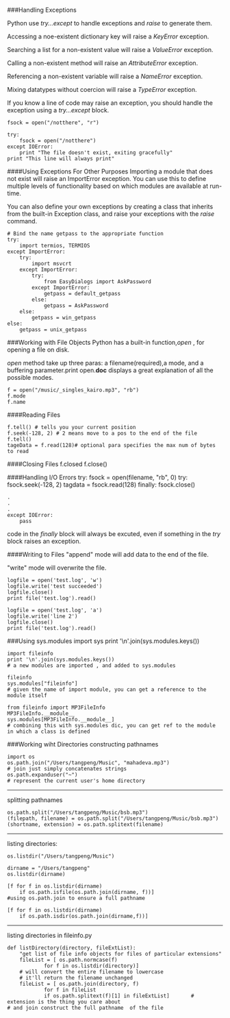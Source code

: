 ###Handling Exceptions

Python use *try...except* to handle exceptions and *raise* to generate them.

Accessing a noe-existent dictionary key will raise a *KeyError* exception.

Searching a list for a non-existent value will raise a *ValueError* exception.

Calling a non-existent method will raise an *AttributeError* exception.

Referencing a non-existent variable will raise a *NameError* exception.

Mixing datatypes without coercion will raise a *TypeError* exception.

If you know a line of code may raise an exception, you should handle the exception using a *try...except* block.

	fsock = open("/notthere", "r")
	
	try:
		fsock = open("/notthere")
	except IOError:
		print "The file doesn't exist, exiting gracefully"
	print "This line will always print"

####Using Exceptions For Other Purposes
Importing a module that does not exist will raise an ImportError exception. You can use this to define multiple levels of functionality based on which modules are available at run-time.

You can also define your own exceptions by creating a class that inherits from the built-in Exception class, and raise your exceptions with the *raise* command.

	# Bind the name getpass to the appropriate function
	try:
		import termios, TERMIOS
	except ImportError:
		try:
			import msvcrt
		except ImportError:
			try:
				from EasyDialogs import AskPassword
			except ImportError:
				getpass = default_getpass
			else:
				getpass = AskPassword
		else:
			getpass = win_getpass
	else:
		getpass = unix_getpass
		
###Working with File Objects
Python has a built-in function,*open* , for opening a file on  disk.

*open* method take up three paras: a filename(required),a mode, and a buffering parameter.print open.__doc__ displays a great explanation of all the possible modes.

	f = open("/music/_singles_kairo.mp3", "rb")
	f.mode
	f.name

####Reading Files

	f.tell() # tells you your current position 
	f.seek(-128, 2) # 2 means move to a pos to the end of the file
	f.tell()
	tageData = f.read(128)# optional para specifies the max num of bytes to read

####Closing Files
	f.closed
	f.close()
	

####Handling I/O Errors
	try:
		fsock = open(filename, "rb", 0)
		try:
			fsock.seek(-128, 2)	
			tagdata = fsock.read(128)
		finally:
			fsock.close()
	
	.
	.
	.
	except IOError:
		pass

code in the *finally* block will always be excuted, even if something in the *try* block raises an exception.

####Writing to Files
"append" mode will add data to the end of the file.  

"write" mode will overwrite the file.  

	logfile = open('test.log', 'w')
	logfile.write('test succeeded')
	logfile.close()
	print file('test.log').read()
	
	logfile = open('test.log', 'a')
	logfile.write('line 2')
	logfile.close()
	print file('test.log').read()
	
###Using sys.modules
	import sys
	print '\n'.join(sys.modules.keys())
	
	import fileinfo
	print '\n'.join(sys.modules.keys())
	# a new modules are imported , and added to sys.modules
	
	fileinfo
	sys.modules["fileinfo"]
	# given the name of import module, you can get a reference to the module itself
	
	from fileinfo import MP3FileInfo
	MP3FileInfo.__module__
	sys.modules[MP3FileInfo.__module__]
	# combining this with sys.modules dic, you can get ref to the module in which a class is defined
	
	
		
###Working wiht Directories
constructing pathnames

	import os
	os.path.join("/Users/tangpeng/Music", "mahadeva.mp3")
	# join just simply concatenates strings
	os.path.expanduser("~")
	# represent the current user's home directory
	
---
splitting pathnames

	os.path.split("/Users/tangpeng/Music/bsb.mp3")
	(filepath, filename) = os.path.split("/Users/tangpeng/Music/bsb.mp3")
	(shortname, extension) = os.path.splitext(filename)
	
___
listing directories:

		
	os.listdir("/Users/tangpeng/Music")
	
	dirname = "/Users/tangpeng"
	os.listdir(dirname)
	
	[f for f in os.listdir(dirname)
		if os.path.isfile(os.path.join(dirname, f))]
	#using os.path.join to ensure a full pathname
	
	[f for f in os.listdir(dirname)
		if os.path.isdir(os.path.join(dirname,f))]	
---
listing directories in fileinfo.py

	
	def listDirectory(directory, fileExtList):
		"get list of file info objects for files of particular extensions"
		fileList = [ os.path.normcase(f) 
				for f in os.listdir(directory)]
		# will convert the entire filename to lowercase
		# it'll return the filename unchanged		
		fileList = [ os.path.join(directory, f)
				for f in fileList
				if os.path.splitext(f)[1] in fileExtList]	    # extension is the thing you care about
	# and join construct the full pathname	of the file
	
	
	